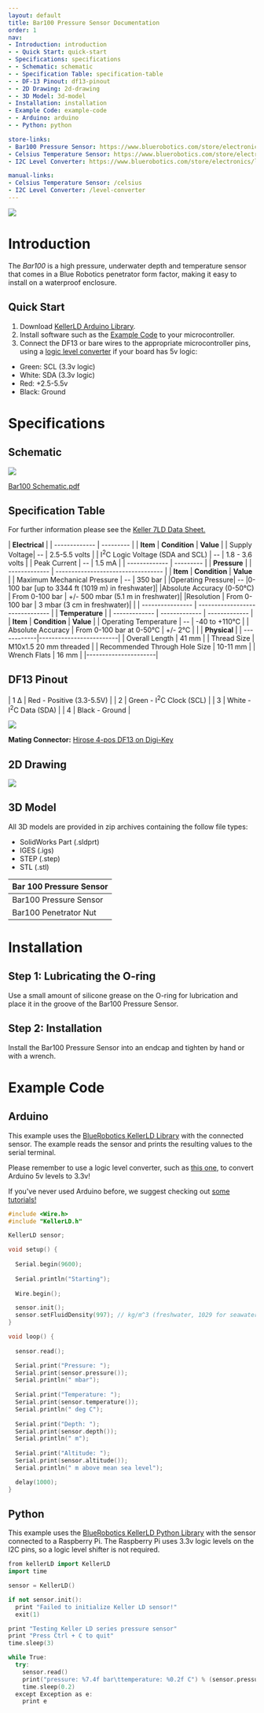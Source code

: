 ```yaml
---
layout: default
title: Bar100 Pressure Sensor Documentation
order: 1
nav:
- Introduction: introduction
- - Quick Start: quick-start
- Specifications: specifications
- - Schematic: schematic
- - Specification Table: specification-table
- - DF-13 Pinout: df13-pinout
- - 2D Drawing: 2d-drawing
- - 3D Model: 3d-model
- Installation: installation
- Example Code: example-code
- - Arduino: arduino
- - Python: python

store-links:
- Bar100 Pressure Sensor: https://www.bluerobotics.com/store/electronics/bar100-sensor-r1/
- Celsius Temperature Sensor: https://www.bluerobotics.com/store/electronics/celsius-sensor-r1/
- I2C Level Converter: https://www.bluerobotics.com/store/electronics/level-converter-r1/

manual-links:
- Celsius Temperature Sensor: /celsius
- I2C Level Converter: /level-converter
---
```


<img src="/bar100/cad/BAR100-4.png" class="img-responsive" style="max-width:900px"  />

# Introduction

The <em>Bar100</em> is a high pressure, underwater depth and temperature sensor that comes in a Blue Robotics penetrator form factor, making it easy to install on a waterproof enclosure.

## Quick Start

1. Download [KellerLD Arduino Library](https://github.com/bluerobotics/BlueRobotics_KellerLD_Library).
2. Install software such as the [Example Code](#example-code) to your microcontroller.
3. Connect the DF13 or bare wires to the appropriate microcontroller pins, using a [logic level converter](/level-converter/#introduction) if your board has 5v logic:
  - Green: SCL (3.3v logic)
  - White: SDA (3.3v logic)
  - Red: +2.5-5.5v
  - Black: Ground

# Specifications

## Schematic

[<img src="/bar100/cad/BAR100-SCHEMATIC-R1.png" class="img-responsive" style="max-width:300px" />](/bar100/cad/BAR100-SCHEMATIC-R1.png)

[Bar100 Schematic.pdf](/bar100/cad/BAR100-SCHEMATIC-R1.pdf)

## Specification Table

For further information please see the [Keller 7LD Data Sheet.](http://www.keller-druck.com/picts/pdf/engl/4ld_9ld_e.pdf)

|      **Electrical**       |
| ------------- | --------- |
| **Item** | **Condition** | **Value** |
| Supply Voltage| -- | 2.5-5.5 volts |
| I<sup>2</sup>C Logic Voltage (SDA and SCL) | -- | 1.8 - 3.6 volts |
| Peak Current   | -- | 1.5 mA   |
| ------------- | --------- |
|                **Pressure**                  		 |
| ------------- | ---------------------------------- |
| **Item** | **Condition** | **Value** |
| Maximum Mechanical Pressure | -- | 350 bar |
|Operating Pressure| -- |0-100 bar [up to 3344 ft (1019 m) in freshwater]|
|Absolute Accuracy  (0-50&deg;C) | From 0-100 bar | +/- 500 mbar 	(5.1 m in freshwater)|
|Resolution                      | From 0-100 bar | 3 mbar  (3 cm in freshwater)|
|
| ---------------- | ------------------------------- |
|            **Temperature**            			 |
| ------------- | ------------- | ------------- |
| **Item** | **Condition** | **Value** |
| Operating Temperature | -- | -40 to +110&deg;C |
| Absolute Accuracy   | From 0-100 bar at 0-50&deg;C | +/- 2&deg;C      |
|
|  **Physical**                         |
| ------------|-------------------------|
| Overall Length | 41 mm |
| Thread Size    | M10x1.5 20 mm threaded |
| Recommended Through Hole Size | 10-11 mm |
| Wrench Flats | 16 mm |
|----------------------|

## DF13 Pinout

| 1 &Delta; |  Red - Positive (3.3-5.5V) |
| 2 |  Green - I<sup>2</sup>C Clock (SCL) |
| 3 |  White - I<sup>2</sup>C Data (SDA)  |
| 4 |  Black - Ground          |

<img src="/bar100/cad/DF-13_Pinout.png" class="img-responsive" style="max-width:900px" />

**Mating Connector:** [Hirose 4-pos DF13 on Digi-Key](http://www.digikey.com/product-detail/en/DF13-4P-1.25DSA/H2193-ND/241767)

## 2D Drawing

<img src="/assets/images/BAR100-2view.PNG" class="img-responsive" style="max-width:900px" />

## 3D Model

All 3D models are provided in zip archives containing the follow file types:

- SolidWorks Part (.sldprt)
- IGES (.igs) 
- STEP (.step)
- STL (.stl)

|		**Bar 100 Pressure Sensor**																						|
| --------------------------------------------------------------------------------------------- |
| Bar100 Pressure Sensor      | [BAR100-ASM-R1.zip](cad/BAR100-ASM-R1.zip) |
| Bar100 Penetrator Nut		 | [PENETRATOR-M-NUT-10-A-R2.zip](http://www.bluerobotics.com/models/PENETRATOR-M-NUT-10-A-R2.zip)|																								|

# Installation

## Step 1: Lubricating the O-ring

Use a small amount of silicone grease on the O-ring for lubrication and place it in the groove of the Bar100 Pressure Sensor. 

## Step 2: Installation

Install the Bar100 Pressure Sensor into an endcap and tighten by hand or with a wrench.

# Example Code

## Arduino

This example uses the [BlueRobotics KellerLD Library](https://github.com/bluerobotics/BlueRobotics_KellerLD_Library) with the connected sensor. The example reads the sensor and prints the resulting values to the serial terminal.

Please remember to use a logic level converter, such as [this one](http://www.bluerobotics.com/store/electronics/level-converter-r1/), to convert Arduino 5v levels to 3.3v!

If you've never used Arduino before, we suggest checking out [some tutorials!](https://www.arduino.cc/en/Tutorial/HomePage)

~~~~~~~~~~ cpp
#include <Wire.h>
#include "KellerLD.h"

KellerLD sensor;

void setup() {
  
  Serial.begin(9600);
  
  Serial.println("Starting");
  
  Wire.begin();

  sensor.init();
  sensor.setFluidDensity(997); // kg/m^3 (freshwater, 1029 for seawater)
}

void loop() {
 
  sensor.read();

  Serial.print("Pressure: "); 
  Serial.print(sensor.pressure()); 
  Serial.println(" mbar");
  
  Serial.print("Temperature: "); 
  Serial.print(sensor.temperature()); 
  Serial.println(" deg C");
  
  Serial.print("Depth: "); 
  Serial.print(sensor.depth()); 
  Serial.println(" m");
  
  Serial.print("Altitude: "); 
  Serial.print(sensor.altitude()); 
  Serial.println(" m above mean sea level");

  delay(1000);
}
~~~~~~~~~~~~~~~~

## Python

This example uses the [BlueRobotics KellerLD Python Library](https://github.com/bluerobotics/KellerLD-python) with the sensor connected to a Raspberry Pi. The Raspberry Pi uses 3.3v logic levels on the I2C pins, so a logic level shifter is not required.

~~~~~~~~~~ cpp
from kellerLD import KellerLD
import time

sensor = KellerLD()

if not sensor.init():
  print "Failed to initialize Keller LD sensor!"
  exit(1)

print "Testing Keller LD series pressure sensor"
print "Press Ctrl + C to quit"
time.sleep(3)

while True:
  try:
    sensor.read()
    print("pressure: %7.4f bar\ttemperature: %0.2f C") % (sensor.pressure(), sensor.temperature())
    time.sleep(0.2)
  except Exception as e:
    print e
~~~~~~~~~~~~~~~~
